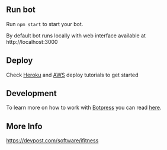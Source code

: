 ## Run bot

Run `npm start` to start your bot.

By default bot runs locally with web interface available at http://localhost:3000

## Deploy

Check [Heroku](https://botpress.io/docs/deploy/heroku/) and [AWS](https://botpress.io/docs/deploy/aws/) deploy tutorials to get started

## Development

To learn more on how to work with [Botpress](https://botpress.io/) you can read [here](https://botpress.io/docs/getting_started/).

## More Info
https://devpost.com/software/ifitness
